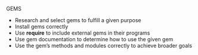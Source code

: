 GEMS

- Research and select gems to fulfill a given purpose
- Install gems correctly
- Use **require** to include external gems in their programs
- Use gem documentation to determine how to use the given gem
- Use the gem’s methods and modules correctly to achieve broader goals